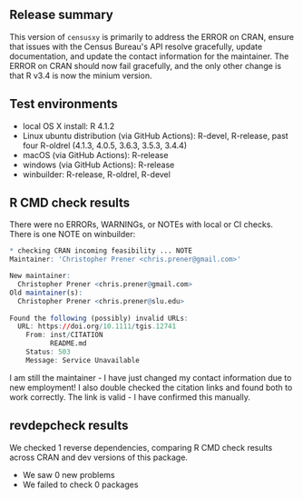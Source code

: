 ## Release summary
This version of `censusxy` is primarily to address the ERROR on CRAN, ensure that issues with the Census Bureau's API resolve gracefully, update documentation, and update the contact information for the maintainer. The ERROR on CRAN should now fail gracefully, and the only other change is that R v3.4 is now the minium version.

## Test environments
* local OS X install: R 4.1.2
* Linux ubuntu distribution (via GitHub Actions): R-devel, R-release, past four R-oldrel (4.1.3, 4.0.5, 3.6.3, 3.5.3, 3.4.4)
* macOS (via GitHub Actions): R-release
* windows (via GitHub Actions): R-release
* winbuilder: R-release, R-oldrel, R-devel

## R CMD check results
There were no ERRORs, WARNINGs, or NOTEs with local or CI checks. There is one NOTE on winbuilder:

```r
* checking CRAN incoming feasibility ... NOTE
Maintainer: 'Christopher Prener <chris.prener@gmail.com>'

New maintainer:
  Christopher Prener <chris.prener@gmail.com>
Old maintainer(s):
  Christopher Prener <chris.prener@slu.edu>
  
Found the following (possibly) invalid URLs:
  URL: https://doi.org/10.1111/tgis.12741
    From: inst/CITATION
          README.md
    Status: 503
    Message: Service Unavailable
```

I am still the maintainer - I have just changed my contact information due to new employment! I also double checked the citation links and found both to work correctly. The link is valid - I have confirmed this manually. 

## revdepcheck results

We checked 1 reverse dependencies, comparing R CMD check results across CRAN and dev versions of this package.

 * We saw 0 new problems
 * We failed to check 0 packages
